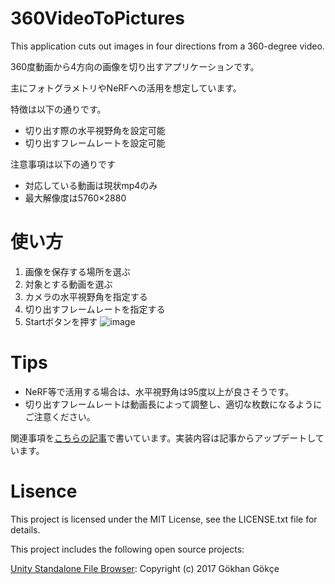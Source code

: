 # 360VideoToPictures
This application cuts out images in four directions from a 360-degree video.

360度動画から4方向の画像を切り出すアプリケーションです。

主にフォトグラメトリやNeRFへの活用を想定しています。

特徴は以下の通りです。
- 切り出す際の水平視野角を設定可能
- 切り出すフレームレートを設定可能

注意事項は以下の通りです
- 対応している動画は現状mp4のみ
- 最大解像度は5760×2880

# 使い方
1. 画像を保存する場所を選ぶ
2. 対象とする動画を選ぶ
3. カメラの水平視野角を指定する
4. 切り出すフレームレートを指定する
5. Startボタンを押す
![image](https://user-images.githubusercontent.com/52432227/225943348-062dffca-6830-4834-9007-a8069f4fd3ac.png)

# Tips
- NeRF等で活用する場合は、水平視野角は95度以上が良さそうです。
- 切り出すフレームレートは動画長によって調整し、適切な枚数になるようにご注意ください。

関連事項を[こちらの記事](https://qiita.com/Kazu_Sack/items/d3e725f60bd1fc360f4e)で書いています。実装内容は記事からアップデートしています。

# Lisence
This project is licensed under the MIT License, see the LICENSE.txt file for details.

This project includes the following open source projects:

[Unity Standalone File Browser](https://github.com/gkngkc/UnityStandaloneFileBrowser): Copyright (c) 2017 Gökhan Gökçe
